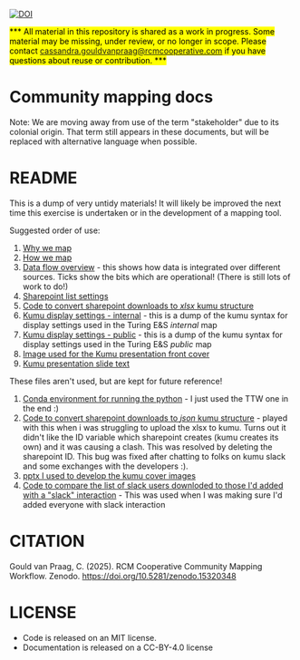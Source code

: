 [![DOI](https://zenodo.org/badge/DOI/10.5281/zenodo.15320348.svg)](https://doi.org/10.5281/zenodo.15320348)

<mark>*** All material in this repository is shared as a work in progress. Some material may be missing, under review, or no longer in scope. Please  contact cassandra.gouldvanpraag@rcmcooperative.com if you have questions about reuse or contribution. *** </mark>

# Community mapping docs

Note: We are moving away from use of the term "stakeholder" due to its colonial origin. That term still appears in these documents, but will be replaced with alternative language when possible. 
# README

This is a dump of very untidy materials! It will likely be improved the next time this exercise is undertaken or in the development of a mapping tool.

Suggested order of use:
1. [Why we map](./docs/why-map.md)
2. [How we map](./docs/how-we-map.md)
3. [Data flow overview](./docs/stakeholder-map-process-workflow.pdf) - this shows how data is integrated over different sources. Ticks show the bits which are operational! (There is still lots of work to do!)
4. [Sharepoint list settings](./docs/how-we-map-sharepoint-lists.md)
5. [Code to convert sharepoint downloads to *xlsx* kumu structure](./code/sharepoint-to-kumu-xlsx.py)
6. [Kumu display settings - internal](./kumu-settings/kumu-display-settings-internal) - this is a dump of the kumu syntax for display settings used in the Turing E&S *internal* map
7. [Kumu display settings - public](./kumu/settings/kumu-display-settings-internal) - this is a dump of the kumu syntax for display settings used in the Turing E&S *public* map
8. [Image used for the Kumu presentation front cover](./kumu-settings/kumu-public-cover.png)
9. [Kumu presentation slide text](./kumu-settings/kumu-descriptions.md)


These files aren't used, but are kept for future reference!
1. [Conda environment for running the python](./DO-NOT-USE/kumu-env.yml) - I just used the TTW one in the end :)
2. [Code to convert sharepoint downloads to *json* kumu structure](./DO-NOT-USE/sharepoint-to-kumu-json.py) - played with this when i was struggling to upload the xlsx to kumu. Turns out it didn't like the ID variable which sharepoint creates (kumu creates its own) and it was causing a clash. This was resolved by deleting the sharepoint ID. This bug was fixed after chatting to folks on kumu slack and some exchanges with the developers :).
3. [pptx I used to develop the kumu cover images](./DO-NOT-USE/images-dev.pptx)
4. [Code to compare the list of slack users downloded to those I'd added with a "slack" interaction](./DO-NOT-USE/compare-list-slack-sharepoint.py) - This was used when I was making sure I'd added everyone with slack interaction

# CITATION
Gould van Praag, C. (2025). RCM Cooperative Community Mapping Workflow. Zenodo. https://doi.org/10.5281/zenodo.15320348

# LICENSE
- Code is released on an MIT license.
- Documentation is released on a CC-BY-4.0 license